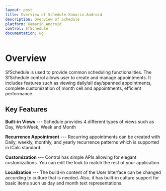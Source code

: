```yaml
---
layout: post
title: Overview of Schedule Xamarin.Android 
description: Overview of Schedule
platform: Xamarin.Android
control: SfSchedule
documentation: ug
---
```


# Overview

SfSchedule is used to provide common scheduling functionalities. The SfSchedule control allows user to create and manage appointments. It includes features such as viewing daily/all day/spanned appointments, complete customization of month cell and appointments, efficient performance.

## Key Features

**Built-in Views** --- Schedule provides 4 different types of views such as Day, WorkWeek, Week and Month 

**Recurrence Appointment** --- Recurring appointments can be created with Daily, weekly, monthly, and yearly recurrence patterns which is supported in ICalc standard. 

**Customization** --- Control has simple APIs allowing for elegant customizations. You can edit the look to match the rest of your application. 

**Localization** --- The build-in content of the User Interface can be changed according to culture that is needed. Also, it has built-in culture support for basic items such us day and month text representations.
